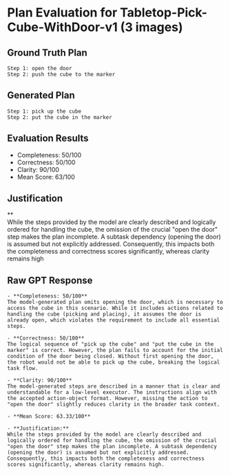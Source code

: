 # Plan Evaluation for Tabletop-Pick-Cube-WithDoor-v1 (3 images)

## Ground Truth Plan
```
Step 1: open the door
Step 2: push the cube to the marker
```

## Generated Plan
```
Step 1: pick up the cube
Step 2: put the cube in the marker
```

## Evaluation Results
- Completeness: 50/100
- Correctness: 50/100
- Clarity: 90/100
- Mean Score: 63/100

## Justification
**  
While the steps provided by the model are clearly described and logically ordered for handling the cube, the omission of the crucial "open the door" step makes the plan incomplete. A subtask dependency (opening the door) is assumed but not explicitly addressed. Consequently, this impacts both the completeness and correctness scores significantly, whereas clarity remains high

## Raw GPT Response
```
- **Completeness: 50/100**  
The model-generated plan omits opening the door, which is necessary to access the cube in this scenario. While it includes actions related to handling the cube (picking and placing), it assumes the door is already open, which violates the requirement to include all essential steps.

- **Correctness: 50/100**  
The logical sequence of "pick up the cube" and "put the cube in the marker" is correct. However, the plan fails to account for the initial condition of the door being closed. Without first opening the door, the robot would not be able to pick up the cube, breaking the logical task flow.

- **Clarity: 90/100**  
The model-generated steps are described in a manner that is clear and understandable for a low-level executor. The instructions align with the accepted action-object format. However, missing the action to "open the door" slightly reduces clarity in the broader task context.

- **Mean Score: 63.33/100**

- **Justification:**  
While the steps provided by the model are clearly described and logically ordered for handling the cube, the omission of the crucial "open the door" step makes the plan incomplete. A subtask dependency (opening the door) is assumed but not explicitly addressed. Consequently, this impacts both the completeness and correctness scores significantly, whereas clarity remains high.
```
